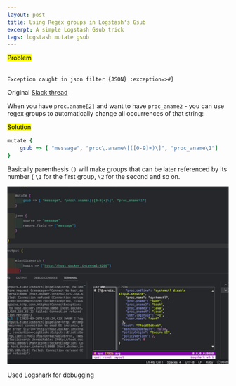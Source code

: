 ```yaml
---
layout: post
title: Using Regex groups in Logstash's Gsub 
excerpt: A simple Logstash Gsub trick
tags: logstash mutate gsub 
---
```


<mark>Problem</mark>

<code>
Exception caught in json filter {JSON} :exception=>#<RuntimeError: Invalid FieldReference: proc.aname[2]>}
</code>

Original [Slack thread](https://elasticstack.slack.com/archives/CNKF2D325/p1664183139854179) 

When you have `proc.aname[2]` and want to have `proc_aname2` - you can use regex groups to automatically change all occurrences of that string: 

<mark> Solution </mark>
```ruby
mutate {
    gsub => [ "message", "proc\.aname\[([0-9]+)\]", "proc_aname\1"]
}
```

Basically parenthesis `()` will make groups that can be later referenced by its number ( `\1` for the first group, `\2` for the second and so on.

<kbd><img src="/images/2022-09-27-10-22-27.png" ></kbd>

Used [Logshark](https://github.com/ugosan/logshark) for debugging

 